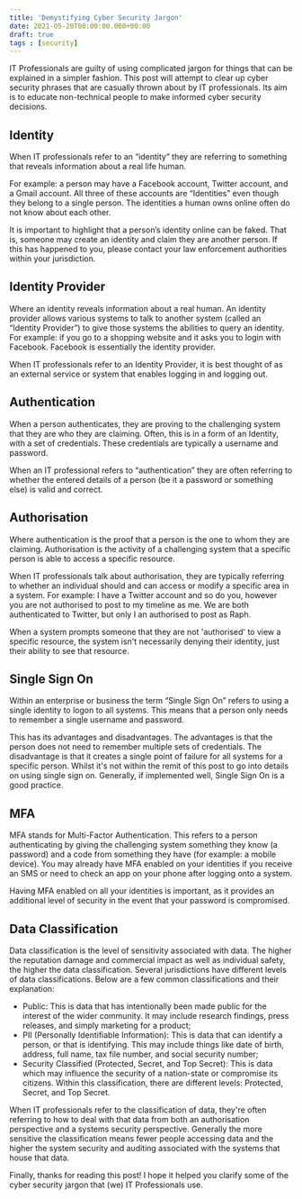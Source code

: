 ```yaml
---
title: 'Demystifying Cyber Security Jargon'
date: 2021-05-20T00:00:00.000+00:00
draft: true
tags : [security]
---
```


IT Professionals are guilty of using complicated jargon for things that can be
explained in a simpler fashion. This post will attempt to clear up cyber
security phrases that are casually thrown about by IT professionals. Its aim is
to educate non-technical people to make informed cyber security decisions.

## Identity

When IT professionals refer to an “identity” they are referring to something
that reveals information about a real life human.

For example: a person may have a Facebook account, Twitter account, and a Gmail
account. All three of these accounts are “Identities” even though they belong to
a single person. The identities a human owns online often do not know about each
other.

It is important to highlight that a person’s identity online can be faked. That
is, someone may create an identity and claim they are another person. If this
has happened to you, please contact your law enforcement authorities within your
jurisdiction.

## Identity Provider

Where an identity reveals information about a real human. An identity provider
allows various systems to talk to another system (called an “Identity Provider”)
to give those systems the abilities to query an identity. For example: if you go
to a shopping website and it asks you to login with Facebook. Facebook is
essentially the identity provider.

When IT professionals refer to an Identity Provider, it is best thought of as an
external service or system that enables logging in and logging out.

## Authentication

When a person authenticates, they are proving to the challenging system that
they are who they are claiming. Often, this is in a form of an Identity, with
a set of credentials. These credentials are typically a username and password.

When an IT professional refers to “authentication” they are often referring to
whether the entered details of a person (be it a password or something else) is
valid and correct. 

## Authorisation

Where authentication is the proof that a person is the one to whom they are
claiming. Authorisation is the activity of a challenging system that a specific person
is able to access a specific resource.

When IT professionals talk about authorisation, they are typically referring to
whether an individual should and can access or modify a specific area in a
system. For example: I have a Twitter account and so do you, however you are not
authorised to post to my timeline as me. We are both authenticated to Twitter,
but only I an authorised to post as Raph.

When a system prompts someone that they are not 'authorised' to view a specific
resource, the system isn't necessarily denying their identity, just their
ability to see that resource.

## Single Sign On

Within an enterprise or business the term “Single Sign On” refers to using a
single identity to logon to all systems. This means that a person only needs to
remember a single username and password. 

This has its advantages and disadvantages. The advantages is that the person
does not need to remember multiple sets of credentials. The disadvantage is that
it creates a single point of failure for all systems for a specific person.
Whilst it's not within the remit of this post to go into details on using single
sign on. Generally, if implemented well, Single Sign On is a good practice. 

## MFA

MFA stands for Multi-Factor Authentication. This refers to a person
authenticating by giving the challenging system something they know (a password)
and a code from something they have (for example: a mobile device). You may
already have MFA enabled on your identities if you receive an SMS or need to
check an app on your phone after logging onto a system.

Having MFA enabled on all your identities is important, as it provides an
additional level of security in the event that your password is compromised.

## Data Classification

Data classification is the level of sensitivity associated with data. The higher
the reputation damage and commercial impact as well as individual safety, the
higher the data classification. Several jurisdictions have different levels of
data classifications. Below are a few common classifications and their
explanation:

- Public: This is data that has intentionally been made public for the interest
  of the wider community. It may include research findings, press releases, and
  simply marketing for a product;
- PII (Personally Identifiable Information): This is data that can identify a
  person, or that is identifying. This may include things like date of birth,
  address, full name, tax file number, and social security number;
- Security Classified (Protected, Secret, and Top Secret): This is data which
  may influence the security of a nation-state or compromise its citizens.
  Within this classification, there are different levels: Protected, Secret, and
  Top Secret.

When IT professionals refer to the classification of data, they're often
referring to how to deal with that data from both an authorisation perspective
and a systems security perspective. Generally the more sensitive the
classification means fewer people accessing data and the higher the system
security and auditing associated with the systems that house that data.


Finally, thanks for reading this post! I hope it helped you clarify some of the
cyber security jargon that (we) IT Professionals use.
